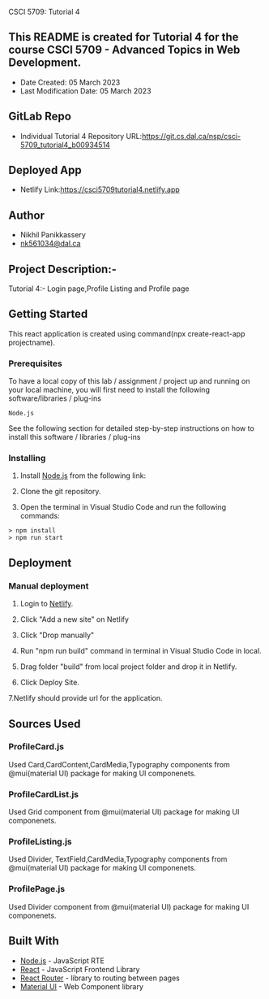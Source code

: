 CSCI 5709: Tutorial 4

## This README is created for Tutorial 4 for the course CSCI 5709 - Advanced Topics in Web Development.

- Date Created: 05 March 2023
- Last Modification Date: 05 March 2023

## GitLab Repo

- Individual Tutorial 4 Repository URL:https://git.cs.dal.ca/nsp/csci-5709_tutorial4_b00934514

## Deployed App

- Netlify Link:https://csci5709tutorial4.netlify.app

## Author

- Nikhil Panikkassery
- nk561034@dal.ca

## Project Description:-

Tutorial 4:- Login page,Profile Listing and Profile page

## Getting Started

This react application is created using command(npx create-react-app projectname).


### Prerequisites

To have a local copy of this lab / assignment / project up and running on your local machine, you will first need to install the following software/libraries / plug-ins

```
Node.js
```

See the following section for detailed step-by-step instructions on how to install this software / libraries / plug-ins

### Installing

1. Install [Node.js](https://nodejs.org/en/download/) from the following link:

2. Clone the git repository.

3. Open the terminal in Visual Studio Code and run the following commands:

```
> npm install
> npm run start
```

## Deployment


### Manual deployment

1. Login to [Netlify](https://app.netlify.com/).

2. Click "Add a new site" on Netlify

3. Click "Drop manually"

4. Run "npm run build" command in terminal in Visual Studio Code in local.

5. Drag folder "build" from local project folder and drop it in Netlify.

6. Click Deploy Site.

7.Netlify should provide url for the application.

## Sources Used

### ProfileCard.js
Used Card,CardContent,CardMedia,Typography components from @mui(material UI) package for making UI componenets.

### ProfileCardList.js
Used Grid component from @mui(material UI) package for making UI componenets.

### ProfileListing.js
Used Divider, TextField,CardMedia,Typography components from @mui(material UI) package for making UI componenets.

### ProfilePage.js
Used Divider component from @mui(material UI) package for making UI componenets.


## Built With

- [Node.js](https://nodejs.org/en/) - JavaScript RTE
- [React](https://reactjs.org/) - JavaScript Frontend Library
- [React Router](https://reactrouter.com/en/main) - library to routing between pages
- [Material UI](https://mui.com/) - Web Component library